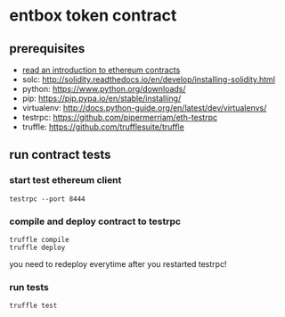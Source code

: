 # entbox token contract

## prerequisites
- [read an introduction to ethereum contracts](https://medium.com/@ConsenSys/a-101-noob-intro-to-programming-smart-contracts-on-ethereum-695d15c1dab4)
- solc: http://solidity.readthedocs.io/en/develop/installing-solidity.html
- python: https://www.python.org/downloads/
- pip: https://pip.pypa.io/en/stable/installing/
- virtualenv: http://docs.python-guide.org/en/latest/dev/virtualenvs/
- testrpc: https://github.com/pipermerriam/eth-testrpc
- truffle: https://github.com/trufflesuite/truffle

## run contract tests
### start test ethereum client 
````
testrpc --port 8444
````
### compile and deploy contract to testrpc
```
truffle compile
truffle deploy
```
you need to redeploy everytime after you restarted testrpc!

### run tests
```
truffle test
```




